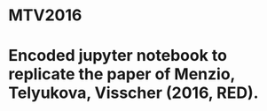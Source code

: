 # MTV2016
# Encoded jupyter notebook to replicate the paper of Menzio, Telyukova, Visscher (2016, RED).
